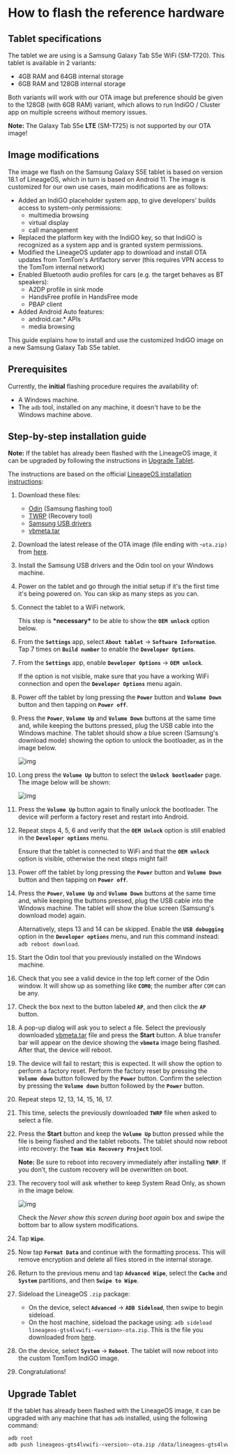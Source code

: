 # How to flash the reference hardware

## Tablet specifications

The tablet we are using is a Samsung Galaxy Tab S5e WiFi (SM-T720).
This tablet is available in 2 variants:

- 4GB RAM and 64GB internal storage
- 6GB RAM and 128GB internal storage

Both variants will work with our OTA image but preference should be given to the 128GB (with 6GB RAM)
variant, which allows to run IndiGO / Cluster app on multiple screens without memory issues.

__Note:__
The Galaxy Tab S5e __LTE__ (SM-T725) is not supported by our OTA image!

## Image modifications

The image we flash on the Samsung Galaxy S5E tablet is based on version 18.1 of LineageOS, which
in turn is based on Android 11.
The image is customized for our own use cases, main modifications are as follows:

- Added an IndiGO placeholder system app, to give developers' builds access to system-only
permissions:
  - multimedia browsing
  - virtual display
  - call management
- Replaced the platform key with the IndiGO key, so that IndiGO is recognized as a system app and
is granted system permissions.
- Modified the LineageOS updater app to download and install OTA updates from TomTom's Artifactory
server (this requires VPN access to the TomTom internal network)
- Enabled Bluetooth audio profiles for cars (e.g. the target behaves as BT speakers):
  - A2DP profile in sink mode
  - HandsFree profile in HandsFree mode
  - PBAP client
- Added Android Auto features:
  - android.car.* APIs
  - media browsing

This guide explains how to install and use the customized IndiGO image on a new Samsung Galaxy Tab
S5e tablet.

## Prerequisites

Currently, the __initial__ flashing procedure requires the availability of:

- A Windows machine.
- The `adb` tool, installed on any machine, it doesn't have to be the Windows machine above.

## Step-by-step installation guide

__Note:__ If the tablet has already been flashed with the LineageOS image, it can be upgraded by
following the instructions in [Upgrade Tablet](#upgrade-tablet).

The instructions are based on the official
[LineageOS installation instructions](https://wiki.lineageos.org/devices/gts4lvwifi/install):

1. Download these files:

   - [Odin](https://androidfilehost.com/?fid=4349826312261712202)  (Samsung flashing tool)
   - [TWRP](https://dl.twrp.me/gts4lvwifi/twrp-3.5.0_9-0-gts4lvwifi.img.tar)  (Recovery tool)
   - [Samsung USB drivers](https://developer.samsung.com/mobile/file/4d05badf-eaea-4095-af16-3aabfad74760)
   - [vbmeta.tar](https://dl.twrp.me/gts4lvwifi/vbmeta.tar)

2. Download the latest release of the OTA image (file ending with -`ota.zip)` from
   [here](https://repo.tomtom.com/#browse/browse:ivi:com%2Ftomtom%2Fivi%2Flineageos-gts4lvwifi).

3. Install the Samsung USB drivers and the Odin tool on your Windows machine.

4. Power on the tablet and go through the initial setup if it's the first time it's being powered
   on. You can skip as many steps as you can.

5. Connect the tablet to a WiFi network.

   This step is __\*necessary\*__ to be able to show the __`OEM unlock`__ option below.

6. From the __`Settings`__ app, select __`About tablet`__ → __`Software Information`__. Tap 7 times
   on __`Build number`__ to enable the __`Developer Options`__.

7. From the __`Settings`__ app, enable __`Developer Options`__ → __`OEM unlock`__.

   If the option is not visible, make sure that you have a working WiFi connection and open the
   __`Developer Options`__ menu again.

8. Power off the tablet by long pressing the __`Power`__ button and 
   __`Volume Down`__ button and then tapping on __`Power off`__.

9. Press the __`Power`__, __`Volume Up`__ and __`Volume Down`__ buttons at the same time and,
   while keeping the buttons pressed, plug the USB cable into the Windows machine.
   The tablet should show a blue screen (Samsung's download mode) showing the option to unlock
   the bootloader, as in the image below.

   ![img](images/flash_hw_bootloader.jpg)

10. Long press the __`Volume Up`__ button to select the __`Unlock bootloader`__ page. The image
    below will be shown:

    ![img](images/flash_hw_unlock_bootloader.jpg)

11. Press the __`Volume Up`__ button again to finally unlock the bootloader. The device will
    perform a factory reset and restart into Android.

12. Repeat steps 4, 5, 6 and verify that the __`OEM Unlock`__ option is still enabled in the
    __`Developer options`__ menu.

    Ensure that the tablet is connected to WiFi and that the __`OEM unlock`__ option is visible,
    otherwise the next steps might fail!

13. Power off the tablet by long pressing the __`Power`__ button
    and __`Volume Down`__ button and then tapping on __`Power off`__.

14. Press the __`Power`__, __`Volume Up`__ and __`Volume Down`__ buttons at the same time and,
    while keeping the buttons pressed, plug the USB cable into the Windows machine.
    The tablet will show the blue screen (Samsung's download mode) again.

    Alternatively, steps 13 and 14 can be skipped. Enable the __`USB debugging`__ option in the
    __`Developer options`__ menu, and run this command instead: `adb reboot download`.

15. Start the Odin tool that you previously installed on the Windows machine.

16. Check that you see a valid device in the top left corner of the Odin window. It will show up
    as something like __`COM0`__; the number after `COM` can be any.

17. Check the box next to the button labeled __`AP`__, and then click the __`AP`__ button.

18. A pop-up dialog will ask you to select a file. Select the previously downloaded
    [vbmeta.tar](https://dl.twrp.me/gts4lvwifi/vbmeta.tar) file and press the __Start__ button.
    A blue transfer bar will appear on the device showing the __`vbmeta`__ image being flashed.
    After that, the device will reboot.

19. The device will fail to restart; this is expected. It will show the option to perform a factory
    reset. Perform the factory reset by pressing the __`Volume down`__ button followed by the
    __`Power`__ button.
    Confirm the selection by pressing the __`Volume down`__ button followed by the __`Power`__
    button.

20. Repeat steps 12, 13, 14, 15, 16, 17.

21. This time, selects the previously downloaded __`TWRP`__ file when asked to select a file.

22. Press the __Start__ button and keep the __`Volume Up`__  button pressed while the file is
    being flashed and the tablet reboots.
    The tablet should now reboot into recovery: the __`Team Win Recovery Project`__ tool.

    __Note:__ Be sure to reboot into recovery immediately after installing __`TWRP`__. If you
    don’t, the custom recovery will be overwritten on boot.

23. The recovery tool will ask whether to keep System Read Only, as shown in the image below.

    ![img](images/flash_hw_system_readonly.jpg)

    Check the _Never show this screen during boot again_ box and swipe the bottom bar to allow
    system modifications.

24. Tap __`Wipe`__.

25. Now tap __`Format Data`__ and continue with the formatting process. This will remove
    encryption and delete all files stored in the internal storage.

26. Return to the previous menu and tap __`Advanced Wipe`__, select the __`Cache`__ and
    __`System`__ partitions, and then __`Swipe to Wipe`__.

27. Sideload the LineageOS `.zip` package:

    - On the device, select __`Advanced`__ → __`ADB Sideload`__, then swipe to begin sideload.
    - On the host machine, sideload the package using:
      `adb sideload lineageos-gts4lvwifi-<version>-ota.zip`. This is the file you downloaded from
      [here](https://repo.tomtom.com/#browse/browse:ivi:com%2Ftomtom%2Fivi%2Flineageos-gts4lvwifi).

28. On the device, select __`System`__ → __`Reboot`__. The tablet will now reboot into the custom
    TomTom IndiGO image.

29. Congratulations!

## Upgrade Tablet

If the tablet has already been flashed with the LineageOS image, it can be upgraded with any
machine that has `adb` installed, using the following command:

```bash
adb root
adb push lineageos-gts4lvwifi-<version>-ota.zip /data/lineageos-gts4lvwifi-ota.zip && adb shell "echo --update_package=/data/lineageos-gts4lvwifi-ota.zip > /cache/recovery/command" && adb reboot recovery
```
